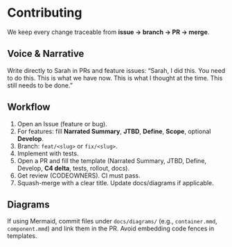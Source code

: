 # Contributing

We keep every change traceable from **issue → branch → PR → merge**.

## Voice & Narrative
Write directly to Sarah in PRs and feature issues:
“Sarah, I did this. You need to do this. This is what we have now. This is what I thought at the time. This still needs to be done.”

## Workflow
1) Open an Issue (feature or bug).
2) For features: fill **Narrated Summary**, **JTBD**, **Define**, **Scope**, optional **Develop**.
3) Branch: `feat/<slug>` or `fix/<slug>`.
4) Implement with tests.
5) Open a PR and fill the template (Narrated Summary, JTBD, Define, Develop, **C4 delta**, tests, rollout, docs).
6) Get review (CODEOWNERS). CI must pass.
7) Squash-merge with a clear title. Update docs/diagrams if applicable.

## Diagrams
If using Mermaid, commit files under `docs/diagrams/` (e.g., `container.mmd`, `component.mmd`) and link them in the PR. Avoid embedding code fences in templates.
